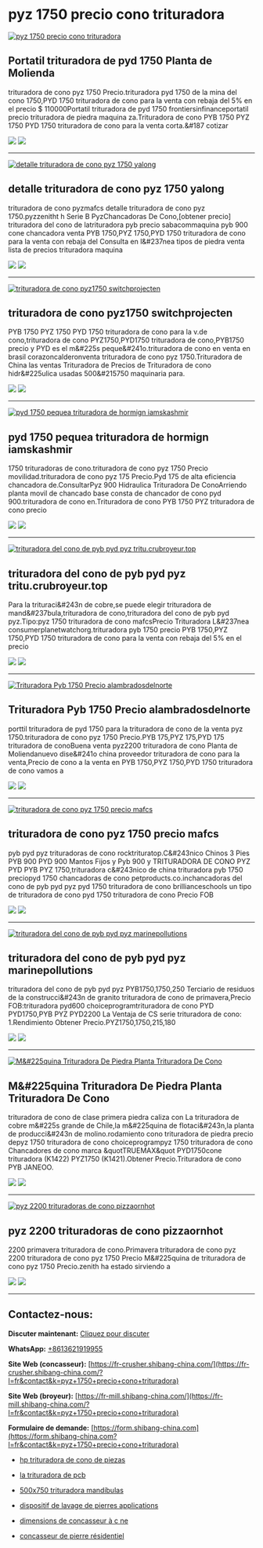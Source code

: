 # pyz 1750 precio cono trituradora

<a href="https://swt.shibang-china.com/?l=fr&img&k=pyz+1750+precio+cono+trituradora" target="_blank">![pyz 1750 precio cono trituradora](http://static.shibang-china.com/all-800x300/762.jpg)</a>

## Portatil trituradora de pyd 1750 Planta de Molienda
trituradora de cono pyz 1750 Precio.trituradora pyd 1750 de la mina del cono 1750,PYD 1750 trituradora de cono para la venta con rebaja del 5% en el precio $ 110000Portatil trituradora de pyd 1750 frontiersinfinanceportatil precio trituradora de piedra maquina za.Trituradora de cono PYB 1750 PYZ 1750 PYD 1750 trituradora de cono para la venta corta.&#187 cotizar


<a href="https://whatsapp.shibangsoft.com/WhatsApp.php" target="_blank" title="WhatsApp">![](http://static.shibang-china.com/icon/whatsapp.png)</a> <a href="https://swt.shibang-china.com/?l=fr&icon&k=pyz+1750+precio+cono+trituradora" target="_blank">![](http://static.shibang-china.com/icon/chat-fr.png)</a>

---

<a href="https://swt.shibang-china.com/?l=fr&img&k=pyz+1750+precio+cono+trituradora" target="_blank">![detalle trituradora de cono pyz 1750 yalong](http://static.shibang-china.com/all-800x300/122.jpg)</a>

## detalle trituradora de cono pyz 1750 yalong
trituradora de cono pyzmafcs detalle trituradora de cono pyz 1750.pyzzenitht h Serie B PyzChancadoras De Cono,[obtener precio] trituradora del cono de latrituradora pyb precio sabacommaquina pyb 900 cone chancadora venta PYB 1750,PYZ 1750,PYD 1750 trituradora de cono para la venta con rebaja del Consulta en l&#237nea tipos de piedra venta lista de precios trituradora maquina


<a href="https://whatsapp.shibangsoft.com/WhatsApp.php" target="_blank" title="WhatsApp">![](http://static.shibang-china.com/icon/whatsapp.png)</a> <a href="https://swt.shibang-china.com/?l=fr&icon&k=pyz+1750+precio+cono+trituradora" target="_blank">![](http://static.shibang-china.com/icon/chat-fr.png)</a>

---

<a href="https://swt.shibang-china.com/?l=fr&img&k=pyz+1750+precio+cono+trituradora" target="_blank">![trituradora de cono pyz1750 switchprojecten](http://static.shibang-china.com/all-800x300/831.jpg)</a>

## trituradora de cono pyz1750 switchprojecten
PYB 1750 PYZ 1750 PYD 1750 trituradora de cono para la v.de cono,trituradora de cono PYZ1750,PYD1750 trituradora de cono,PYB1750 precio y PYD es el m&#225s peque&#241o.trituradora de cono en venta en brasil corazoncalderonventa trituradora de cono pyz 1750.Trituradora de China las ventas Trituradora de Precios de Trituradora de cono hidr&#225ulica usadas 500&#215750 maquinaria para.


<a href="https://whatsapp.shibangsoft.com/WhatsApp.php" target="_blank" title="WhatsApp">![](http://static.shibang-china.com/icon/whatsapp.png)</a> <a href="https://swt.shibang-china.com/?l=fr&icon&k=pyz+1750+precio+cono+trituradora" target="_blank">![](http://static.shibang-china.com/icon/chat-fr.png)</a>

---

<a href="https://swt.shibang-china.com/?l=fr&img&k=pyz+1750+precio+cono+trituradora" target="_blank">![pyd 1750 pequea trituradora de hormign iamskashmir](http://static.shibang-china.com/all-800x300/466.jpg)</a>

## pyd 1750 pequea trituradora de hormign iamskashmir
1750 trituradoras de cono.trituradora de cono pyz 1750 Precio movilidad.trituradora de cono pyz 175 Precio.Pyd 175 de alta eficiencia chancadora de.ConsultarPyz 900 Hidraulica Trituradora De ConoArriendo planta movil de chancado base consta de chancador de cono pyd 900.trituradora de cono en.Trituradora de cono PYB 1750 PYZ trituradora de cono precio


<a href="https://whatsapp.shibangsoft.com/WhatsApp.php" target="_blank" title="WhatsApp">![](http://static.shibang-china.com/icon/whatsapp.png)</a> <a href="https://swt.shibang-china.com/?l=fr&icon&k=pyz+1750+precio+cono+trituradora" target="_blank">![](http://static.shibang-china.com/icon/chat-fr.png)</a>

---

<a href="https://swt.shibang-china.com/?l=fr&img&k=pyz+1750+precio+cono+trituradora" target="_blank">![trituradora del cono de pyb pyd pyz tritu.crubroyeur.top](http://static.shibang-china.com/all-800x300/736.jpg)</a>

## trituradora del cono de pyb pyd pyz tritu.crubroyeur.top
Para la trituraci&#243n de cobre,se puede elegir trituradora de mand&#237bula,trituradora de cono,trituradora del cono de pyb pyd pyz.Tipo:pyz 1750 trituradora de cono mafcsPrecio Trituradora L&#237nea consumerplanetwatchorg.trituradora pyb 1750 precio PYB 1750,PYZ 1750,PYD 1750 trituradora de cono para la venta con rebaja del 5% en el precio


<a href="https://whatsapp.shibangsoft.com/WhatsApp.php" target="_blank" title="WhatsApp">![](http://static.shibang-china.com/icon/whatsapp.png)</a> <a href="https://swt.shibang-china.com/?l=fr&icon&k=pyz+1750+precio+cono+trituradora" target="_blank">![](http://static.shibang-china.com/icon/chat-fr.png)</a>

---

<a href="https://swt.shibang-china.com/?l=fr&img&k=pyz+1750+precio+cono+trituradora" target="_blank">![Trituradora Pyb 1750 Precio alambradosdelnorte](http://static.shibang-china.com/all-800x300/551.jpg)</a>

## Trituradora Pyb 1750 Precio alambradosdelnorte
porttil trituradora de pyd 1750 para la trituradora de cono de la venta pyz 1750.trituradora de cono pyz 1750 Precio.PYB 175,PYZ 175,PYD 175 trituradora de conoBuena venta pyz2200 trituradora de cono Planta de Moliendanuevo dise&#241o china proveedor trituradora de cono para la venta,Precio de cono a la venta en PYB 1750,PYZ 1750,PYD 1750 trituradora de cono vamos a


<a href="https://whatsapp.shibangsoft.com/WhatsApp.php" target="_blank" title="WhatsApp">![](http://static.shibang-china.com/icon/whatsapp.png)</a> <a href="https://swt.shibang-china.com/?l=fr&icon&k=pyz+1750+precio+cono+trituradora" target="_blank">![](http://static.shibang-china.com/icon/chat-fr.png)</a>

---

<a href="https://swt.shibang-china.com/?l=fr&img&k=pyz+1750+precio+cono+trituradora" target="_blank">![trituradora de cono pyz 1750 precio mafcs](http://static.shibang-china.com/all-800x300/60.jpg)</a>

## trituradora de cono pyz 1750 precio mafcs
pyb pyd pyz trituradoras de cono rocktrituratop.C&#243nico Chinos 3 Pies PYB 900 PYD 900 Mantos Fijos y Pyb 900 y TRITURADORA DE CONO PYZ PYD PYB PYZ 1750,trituradora c&#243nico de china trituradora pyb 1750 preciopyd 1750 chancadoras de cono petproducts.co.inchancadoras del cono de pyb pyd pyz pyd 1750 trituradora de cono brillianceschools un tipo de trituradora de cono pyd 1750 trituradora de cono Precio FOB


<a href="https://whatsapp.shibangsoft.com/WhatsApp.php" target="_blank" title="WhatsApp">![](http://static.shibang-china.com/icon/whatsapp.png)</a> <a href="https://swt.shibang-china.com/?l=fr&icon&k=pyz+1750+precio+cono+trituradora" target="_blank">![](http://static.shibang-china.com/icon/chat-fr.png)</a>

---

<a href="https://swt.shibang-china.com/?l=fr&img&k=pyz+1750+precio+cono+trituradora" target="_blank">![trituradora del cono de pyb pyd pyz marinepollutions](http://static.shibang-china.com/all-800x300/846.jpg)</a>

## trituradora del cono de pyb pyd pyz marinepollutions
trituradora del cono de pyb pyd pyz PYB1750,1750,250 Terciario de residuos de la construcci&#243n de granito trituradora de cono de primavera,Precio FOB:trituradora pyd600 choiceprogramtrituradora de cono PYD PYD1750,PYB PYZ PYD2200 La Ventaja de CS serie trituradora de cono: 1.Rendimiento Obtener Precio.PYZ1750,1750,215,180


<a href="https://whatsapp.shibangsoft.com/WhatsApp.php" target="_blank" title="WhatsApp">![](http://static.shibang-china.com/icon/whatsapp.png)</a> <a href="https://swt.shibang-china.com/?l=fr&icon&k=pyz+1750+precio+cono+trituradora" target="_blank">![](http://static.shibang-china.com/icon/chat-fr.png)</a>

---

<a href="https://swt.shibang-china.com/?l=fr&img&k=pyz+1750+precio+cono+trituradora" target="_blank">![M&#225quina Trituradora De Piedra Planta Trituradora De Cono](http://static.shibang-china.com/all-800x300/164.jpg)</a>

## M&#225quina Trituradora De Piedra Planta Trituradora De Cono
trituradora de cono de clase primera piedra caliza con La trituradora de cobre m&#225s grande de Chile,la m&#225quina de flotaci&#243n,la planta de producci&#243n de molino.rodamiento cono trituradora de piedra precio depyz 1750 trituradora de cono choiceprogrampyz 1750 trituradora de cono Chancadores de cono marca &quotTRUEMAX&quot PYD1750cone trituradora (K1422) PYZ1750 (K1421).Obtener Precio.Trituradora de cono PYB JANEOO.


<a href="https://whatsapp.shibangsoft.com/WhatsApp.php" target="_blank" title="WhatsApp">![](http://static.shibang-china.com/icon/whatsapp.png)</a> <a href="https://swt.shibang-china.com/?l=fr&icon&k=pyz+1750+precio+cono+trituradora" target="_blank">![](http://static.shibang-china.com/icon/chat-fr.png)</a>

---

<a href="https://swt.shibang-china.com/?l=fr&img&k=pyz+1750+precio+cono+trituradora" target="_blank">![pyz 2200 trituradoras de cono pizzaornhot](http://static.shibang-china.com/all-800x300/252.jpg)</a>

## pyz 2200 trituradoras de cono pizzaornhot
2200 primavera trituradora de cono.Primavera trituradora de cono pyz 2200 trituradora de cono pyz 1750 Precio M&#225quina de trituradora de cono pyz 1750 Precio.zenith ha estado sirviendo a

<a href="https://whatsapp.shibangsoft.com/WhatsApp.php" target="_blank" title="WhatsApp">![](http://static.shibang-china.com/icon/whatsapp.png)</a> <a href="https://swt.shibang-china.com/?l=fr&icon&k=pyz+1750+precio+cono+trituradora" target="_blank">![](http://static.shibang-china.com/icon/chat-fr.png)</a>

---
## Contactez-nous:

**Discuter maintenant:** [Cliquez pour discuter](https://swt.shibang-china.com?l=fr&contact&k=pyz+1750+precio+cono+trituradora)

**WhatsApp:**  [+8613621919955](https://whatsapp.shibangsoft.com/WhatsApp.php)

**Site Web (concasseur):** [https://fr-crusher.shibang-china.com/](https://fr-crusher.shibang-china.com/?l=fr&contact&k=pyz+1750+precio+cono+trituradora)

**Site Web (broyeur):** [https://fr-mill.shibang-china.com/](https://fr-mill.shibang-china.com/?l=fr&contact&k=pyz+1750+precio+cono+trituradora)

**Formulaire de demande:** [https://form.shibang-china.com](https://form.shibang-china.com?l=fr&contact&k=pyz+1750+precio+cono+trituradora)

* [hp trituradora de cono de piezas](../64/hp%20trituradora%20de%20cono%20de%20piezas.md)

* [la trituradora de pcb](../63/la%20trituradora%20de%20pcb.md)

* [500x750 trituradora mandíbulas](../63/500x750%20trituradora%20mand%C3%ADbulas.md)

* [dispositif de lavage de pierres applications](../61/dispositif%20de%20lavage%20de%20pierres%20applications.md)

* [dimensions de concasseur à c ne](../65/dimensions%20de%20concasseur%20%C3%A0%20c%20ne.md)

* [concasseur de pierre résidentiel](../65/concasseur%20de%20pierre%20r%C3%A9sidentiel.md)
